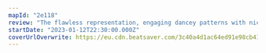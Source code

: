 ```yaml
---
mapId: "2e118"
review: "The flawless representation, engaging dancey patterns with nice use of arcs and of walls for movement, and incredible light show in the Weeknd environment make this map shine! With its accessible full spread that beautifully carries the same feeling through the lower diffs plus four fun single saber guest diffs by Aalto, this map has something for everyone!"
startDate: "2023-01-12T22:30:00.000Z"
coverUrlOverwrite: https://eu.cdn.beatsaver.com/3c40a4d1ac64ed91e98cb410d41d760ecd36f2bf.jpg
---
```

